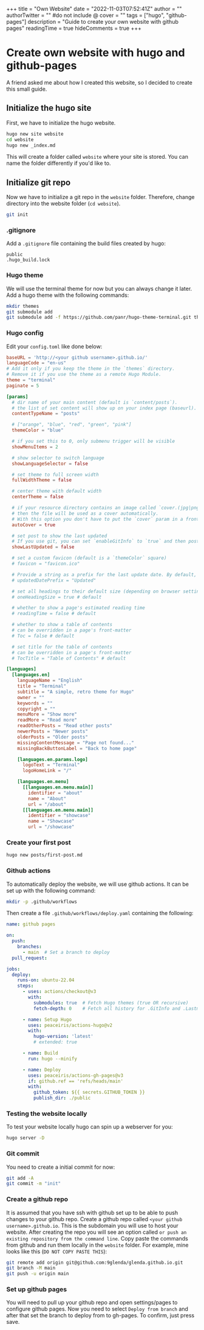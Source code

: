 +++
title = "Own Website"
date = "2022-11-03T07:52:41Z"
author = ""
authorTwitter = "" #do not include @
cover = ""
tags = ["hugo", "github-pages"]
description = "Guide to create your own website with github pages"
readingTime = true
hideComments = true
+++
# Create own website with hugo and github-pages
A friend asked me about how I created this website, so I decided to create this small guide.

## Initialize the hugo site
First, we have to initialize the hugo website.
```sh
hugo new site website
cd website
hugo new _index.md
```
This will create a folder called `website` where your site is stored.
You can name the folder differently if you'd like to.
## Initialize git repo
Now we have to initialize a git repo in the `website` folder.
Therefore, change directory into the website folder (`cd website`).
```sh
git init
```
### .gitignore
Add a `.gitignore` file containing the build files created by hugo:
```gitignore
public
.hugo_build.lock
```
### Hugo theme
We will use the terminal theme for now but you can always change it later.
Add a hugo theme with the following commands:
```sh
mkdir themes
git submodule add
git submodule add -f https://github.com/panr/hugo-theme-terminal.git themes/terminal
```
### Hugo config
Edit your `config.toml` like done below:
```toml
baseURL = 'http://<your github username>.github.io/'
languageCode = "en-us"
# Add it only if you keep the theme in the `themes` directory.
# Remove it if you use the theme as a remote Hugo Module.
theme = "terminal"
paginate = 5

[params]
  # dir name of your main content (default is `content/posts`).
  # the list of set content will show up on your index page (baseurl).
  contentTypeName = "posts"

  # ["orange", "blue", "red", "green", "pink"]
  themeColor = "blue"

  # if you set this to 0, only submenu trigger will be visible
  showMenuItems = 2

  # show selector to switch language
  showLanguageSelector = false

  # set theme to full screen width
  fullWidthTheme = false

  # center theme with default width
  centerTheme = false

  # if your resource directory contains an image called `cover.(jpg|png|webp)`,
  # then the file will be used as a cover automatically.
  # With this option you don't have to put the `cover` param in a front-matter.
  autoCover = true

  # set post to show the last updated
  # If you use git, you can set `enableGitInfo` to `true` and then post will automatically get the last updated
  showLastUpdated = false

  # set a custom favicon (default is a `themeColor` square)
  # favicon = "favicon.ico"

  # Provide a string as a prefix for the last update date. By default, it looks like this: 2020-xx-xx [Updated: 2020-xx-xx] :: Author
  # updatedDatePrefix = "Updated"

  # set all headings to their default size (depending on browser settings)
  # oneHeadingSize = true # default

  # whether to show a page's estimated reading time
  # readingTime = false # default

  # whether to show a table of contents
  # can be overridden in a page's front-matter
  # Toc = false # default

  # set title for the table of contents
  # can be overridden in a page's front-matter
  # TocTitle = "Table of Contents" # default

[languages]
  [languages.en]
    languageName = "English"
    title = "Terminal"
    subtitle = "A simple, retro theme for Hugo"
    owner = ""
    keywords = ""
    copyright = ""
    menuMore = "Show more"
    readMore = "Read more"
    readOtherPosts = "Read other posts"
    newerPosts = "Newer posts"
    olderPosts = "Older posts"
    missingContentMessage = "Page not found..."
    missingBackButtonLabel = "Back to home page"

    [languages.en.params.logo]
      logoText = "Terminal"
      logoHomeLink = "/"

    [languages.en.menu]
      [[languages.en.menu.main]]
        identifier = "about"
        name = "About"
        url = "/about"
      [[languages.en.menu.main]]
        identifier = "showcase"
        name = "Showcase"
        url = "/showcase"
```
### Create your first post
```sh
hugo new posts/first-post.md
```
### Github actions 
To automatically deploy the website, we will use github actions.
It can be set up with the following command:
```sh
mkdir -p .github/workflows
```
Then create a file `.github/workflows/deploy.yaml` containing the following:
```yaml
name: github pages

on:
  push:
    branches:
      - main  # Set a branch to deploy
  pull_request:

jobs:
  deploy:
    runs-on: ubuntu-22.04
    steps:
      - uses: actions/checkout@v3
        with:
          submodules: true  # Fetch Hugo themes (true OR recursive)
          fetch-depth: 0    # Fetch all history for .GitInfo and .Lastmod

      - name: Setup Hugo
        uses: peaceiris/actions-hugo@v2
        with:
          hugo-version: 'latest'
          # extended: true

      - name: Build
        run: hugo --minify

      - name: Deploy
        uses: peaceiris/actions-gh-pages@v3
        if: github.ref == 'refs/heads/main'
        with:
          github_token: ${{ secrets.GITHUB_TOKEN }}
          publish_dir: ./public
```
### Testing the website locally
To test your website locally hugo can spin up a webserver for you:
```sh
hugo server -D
```
### Git commit
You need to create a initial commit for now:
```sh
git add -A
git commit -m "init"
```
### Create a github repo
It is assumed that you have ssh with github set up to be able to push changes to your github repo.
Create a github repo called `<your github username>.github.io`. This is the subdomain you will use to host your website.
After creating the repo you will see an option called `or push an existing repository from the command line`. Copy paste the commands from github and run them locally in the `website` folder.
For example, mine looks like this (`DO NOT COPY PASTE THIS`):
```sh
git remote add origin git@github.com:9glenda/glenda.github.io.git
git branch -M main
git push -u origin main
```
### Set up github pages
You will need to pull up your github repo and open settings/pages to configure github pages.
Now you need to select `Deploy from branch` and after that set the branch to deploy from to gh-pages.
To confirm, just press save.
